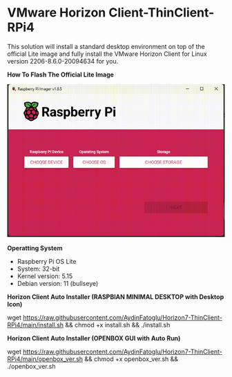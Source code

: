 # VMware Horizon Client-ThinClient-RPi4

This solution will install a standard desktop environment on top of the official Lite image and fully install the VMware Horizon Client for Linux version 2206-8.6.0-20094634 for you.

**How To Flash The Official Lite Image**

![Description of GIF](https://raw.githubusercontent.com/AydinFatoglu/Horizon7-ThinClient-RPi4/918812e324e4ecfd996fc41592afc74bcefaa339/Screen%20Recording%20-%20Made%20with%20FlexClip.gif)

**Operatting System**

- Raspberry Pi OS Lite
- System: 32-bit
- Kernel version: 5.15
- Debian version: 11 (bullseye)

**Horizon Client Auto Installer (RASPBIAN MINIMAL DESKTOP with Desktop Icon)**

wget https://raw.githubusercontent.com/AydinFatoglu/Horizon7-ThinClient-RPi4/main/install.sh && chmod +x install.sh && ./install.sh

**Horizon Client Auto Installer (OPENBOX GUI with Auto Run)**

wget https://raw.githubusercontent.com/AydinFatoglu/Horizon7-ThinClient-RPi4/main/openbox_ver.sh && chmod +x openbox_ver.sh && ./openbox_ver.sh


